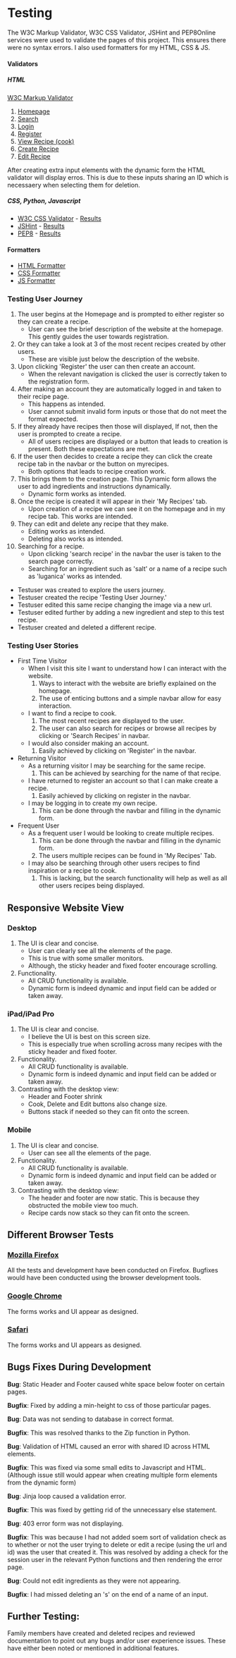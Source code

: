# Testing

The W3C Markup Validator, W3C CSS Validator, JSHint and PEP8Online services were used to validate the pages of this project. This ensures there were no syntax errors. I also used formatters for my HTML, CSS & JS.

#### Validators

##### HTML

[W3C Markup Validator](https://validator.w3.org/)

1. [Homepage](documentation/html_validation/homepage.png)
1. [Search](documentation/html_validation/search.png)
1. [Login](documentation/html_validation/login.png)
1. [Register](documentation/html_validation/register.png)
1. [View Recipe (cook)](documentation/html_validation/cook.png)
1. [Create Recipe](documentation/html_validation/create.png)
1. [Edit Recipe](documentation/html_validation/edit.png)

After creating extra input elements with the dynamic form the HTML validator will display erros. This is due to these inputs sharing an ID which is necessaery when selecting them for deletion.

##### CSS, Python, Javascript

-   [W3C CSS Validator](https://jigsaw.w3.org/css-validator/) - [Results](documentation/validation/css_valid.png)
-   [JSHint](https://jshint.com/) - [Results](documentation/validation/jshint.png)
-   [PEP8](http://pep8online.com/) - [Results](documentation/validation/pep8.png)

#### Formatters

- [HTML Formatter](https://www.freeformatter.com/html-formatter.html)
- [CSS Formatter](https://www.freeformatter.com/css-beautifier.html)
- [JS Formatter](https://beautifier.io/)

### Testing User Journey
1. The user begins at the Homepage and is prompted to either register so they can create a recipe. 
    - User can see the brief description of the website at the homepage. This gently guides the user towards registration.
1. Or they can take a look at 3 of the most recent recipes created by other users.
    - These are visible just below the description of the website.
1. Upon clicking 'Register' the user can then create an account.
    - When the relevant navigation is clicked the user is correctly taken to the registration form.
1. After making an account they are automatically logged in and taken to their recipe page.
    - This happens as intended.
    - User cannot submit invalid form inputs or those that do not meet the format expected.
1.  If they already have recipes then those will displayed, If not, then the user is prompted to create a recipe.
    - All of users recipes are displayed or a button that leads to creation is present. Both these expectations are met.
1. If the user then decides to create a recipe they can click the create recipe tab in the navbar or the button on myrecipes.
    - Both options that leads to recipe creation work.
1. This brings them to the creation page. This Dynamic form allows the user to add ingredients and instructions dynamically.
    - Dynamic form works as intended.
1. Once the recipe is created it will appear in their 'My Recipes' tab.
    - Upon creation of a recipe we can see it on the homepage and in my recipe tab. This works are intended.
1. They can edit and delete any recipe that they make.
    - Editing works as intended.
    - Deleting also works as intended.
1. Searching for a recipe.
    - Upon clicking 'search recipe' in the navbar the user is taken to the search page correctly.
    - Searching for an ingredient such as 'salt' or a name of a recipe such as 'luganica' works as intended.

* Testuser was created to explore the users journey.
* Testuser created the recipe 'Testing User Journey.'
* Testuser edited this same recipe changing the image via a new url.
* Testuser edited further by adding a new ingredient and step to this test recipe.
* Testuser created and deleted a different recipe.

### Testing User Stories

- First Time Visitor
    - When I visit this site I want to understand how I can interact with the website.
        1. Ways to interact with the website are briefly explained on the homepage.
        1. The use of enticing buttons and a simple navbar allow for easy interaction.
    - I want to find a recipe to cook.
        1. The most recent recipes are displayed to the user.
        1. The user can also search for recipes or browse all recipes by clicking or 'Search Recipes' in navbar.
    - I would also consider making an account.
        1. Easily achieved by clicking on 'Register' in the navbar.
- Returning Visitor
    - As a returning visitor I may be searching for the same recipe.
        1. This can be achieved by searching for the name of that recipe.
    - I have returned to register an account so that I can make create a recipe.
        1. Easily achieved by clicking on register in the navbar.
    - I may be logging in to create my own recipe.
        1. This can be done through the navbar and filling in the dynamic form.
- Frequent User
    - As a frequent user I would be looking to create multiple recipes.
        1. This can be done through the navbar and filling in the dynamic form.
        1. The users multiple recipes can be found in 'My Recipes' Tab.
    - I may also be searching through other users recipes to find inspiration or a recipe to cook.
        1. This is lacking, but the search functionality will help as well as all other users recipes being displayed.

## Responsive Website View

### Desktop

1. The UI is clear and concise.
    - User can clearly see all the elements of the page.
    - This is true with some smaller monitors.
    - Although, the sticky header and fixed footer encourage scrolling.
1. Functionality.
    - All CRUD functionality is available.
    - Dynamic form is indeed dynamic and input field can be added or taken away.

### iPad/iPad Pro

1. The UI is clear and concise.
    - I believe the UI is best on this screen size.
    - This is especially true when scrolling across many recipes with the sticky header and fixed footer.
1. Functionality.
    - All CRUD functionality is available.
    - Dynamic form is indeed dynamic and input field can be added or taken away.
1. Contrasting with the desktop view:
    - Header and Footer shrink
    - Cook, Delete and Edit buttons also change size.
    - Buttons stack if needed so they can fit onto the screen.

### Mobile 

1. The UI is clear and concise.
    - User can see all the elements of the page.
1. Functionality.
    - All CRUD functionality is available.
    - Dynamic form is indeed dynamic and input field can be added or taken away.
1. Contrasting with the desktop view:
    - The header and footer are now static. This is because they obstructed the mobile view too much.
    - Recipe cards now stack so they can fit onto the screen.

## Different Browser Tests

### [Mozilla Firefox](https://www.mozilla.org/en-GB/firefox/new/)

All the tests and development have been conducted on Firefox. Bugfixes would have been conducted using the browser development tools.

### [Google Chrome](https://www.google.co.uk/chrome/)

The forms works and UI appear as designed.

### [Safari](https://www.apple.com/uk/safari/)

The forms works and UI appears as designed.

## Bugs Fixes During Development

**Bug**: Static Header and Footer caused white space below footer on certain pages.

**Bugfix**: Fixed by adding a min-height to css of those particular pages.

**Bug**: Data was not sending to database in correct format.

**Bugfix**: This was resolved thanks to the Zip function in Python.

**Bug**: Validation of HTML caused an error with shared ID across HTML elements.

**Bugfix**: This was fixed via some small edits to Javascript and HTML. (Although issue still would appear when creating multiple form elements from the dynamic form)

**Bug**: Jinja loop caused a validation error.

**Bugfix**: This was fixed by getting rid of the unnecessary else statement.

**Bug**: 403 error form was not displaying.

**Bugfix**: This was because I had not added soem sort of validation check as to whether or not the user trying to delete or edit a recipe (using the url and id) was the user that created it. This was resolved by adding a check for the session user in the relevant Python functions and then rendering the error page.

**Bug**: Could not edit ingredients as they were not appearing.

**Bugfix**: I had missed deleting an 's' on the end of a name of an input.

## Further Testing:

Family members have created and deleted recipes and reviewed documentation to point out any bugs and/or user experience issues. These have either been noted or mentioned in additional features.